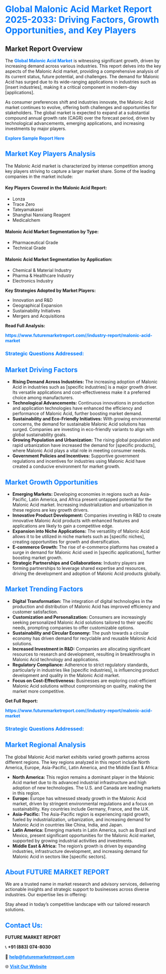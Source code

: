 <h1 style="color: #007BFF;">Global Malonic Acid Market Report 2025-2033: Driving Factors, Growth Opportunities, and Key Players</h1>

<section id="overview">
<h2>Market Report Overview</h2>
<p>The <a href="https://www.futuremarketreport.com//industry-report/malonic-acid-market" style="color: #007BFF; text-decoration: none;"><strong>Global Malonic Acid Market</strong></a> is witnessing significant growth, driven by increasing demand across various industries. This report delves into the key aspects of the Malonic Acid market, providing a comprehensive analysis of its current status, future potential, and challenges. The demand for Malonic Acid has surged due to its wide-ranging applications in industries such as [insert industries], making it a critical component in modern-day [applications].</p>
<p>As consumer preferences shift and industries innovate, the Malonic Acid market continues to evolve, offering both challenges and opportunities for stakeholders. The global market is expected to expand at a substantial compound annual growth rate (CAGR) over the forecast period, driven by technological advancements, emerging applications, and increasing investments by major players.</p>
</section>

<section id="overview">
<p><a href="https://www.futuremarketreport.com//request-sample/reportId=86902" style="color: #007BFF; text-decoration: none;"><strong>Explore Sample Report Here</strong></a></p>
</section>

<section id="key-players">
<h2 style="color: #007BFF;">Market Key Players Analysis</h2>
<p>The Malonic Acid market is characterized by intense competition among key players striving to capture a larger market share. Some of the leading companies in the market include:</p>
<h4>Key Players Covered in the Malonic Acid Report:</h4>
<ul><li>Lonza</li><li>Trace Zero</li><li>Tateyamakasei</li><li>Shanghai Nanxiang Reagent</li><li>Medicalchem</li></ul>
<h4>Malonic Acid Market Segmentation by Type:</h4>
<ul><li>Pharmaceutical Grade</li><li>Technical Grade</li></ul>

<h4>Malonic Acid Market Segmentation by Application:</h4>
<ul><li>Chemical &amp; Material Industry</li><li>Pharma &amp; Healthcare Industry</li><li>Electronics Industry</li></ul>
<p><strong>Key Strategies Adopted by Market Players:</strong></p>
<ul>
<li>Innovation and R&D</li>
<li>Geographical Expansion</li>
<li>Sustainability Initiatives</li>
<li>Mergers and Acquisitions</li>
</ul>
</section>

<section>
<p><strong>Read Full Analysis: </strong></p><a href="https://www.futuremarketreport.com//industry-report/malonic-acid-market" style="color: #007BFF; text-decoration: none;"><strong>https://www.futuremarketreport.com//industry-report/malonic-acid-market</strong></a>
<h3 style="color: #007BFF;">Strategic Questions Addressed:</h3>
</section>

<section id="driving-factors">
<h2 style="color: #007BFF;">Market Driving Factors</h2>
<ul>
<li><strong>Rising Demand Across Industries:</strong> The increasing adoption of Malonic Acid in industries such as [specific industries] is a major growth driver. Its versatile applications and cost-effectiveness make it a preferred choice among manufacturers.</li>
<li><strong>Technological Advancements:</strong> Continuous innovations in production and application technologies have enhanced the efficiency and performance of Malonic Acid, further boosting market demand.</li>
<li><strong>Sustainability and Eco-Friendly Initiatives:</strong> With growing environmental concerns, the demand for sustainable Malonic Acid solutions has surged. Companies are investing in eco-friendly variants to align with global sustainability goals.</li>
<li><strong>Growing Population and Urbanization:</strong> The rising global population and rapid urbanization have increased the demand for [specific products], where Malonic Acid plays a vital role in meeting consumer needs.</li>
<li><strong>Government Policies and Incentives:</strong> Supportive government regulations and incentives for industries using Malonic Acid have created a conducive environment for market growth.</li>
</ul>
</section>

<section id="growth-opportunities">
<h2 style="color: #007BFF;">Market Growth Opportunities</h2>
<ul>
<li><strong>Emerging Markets:</strong> Developing economies in regions such as Asia-Pacific, Latin America, and Africa present untapped potential for the Malonic Acid market. Increasing industrialization and urbanization in these regions are key growth drivers.</li>
<li><strong>Innovative Product Development:</strong> Companies investing in R&D to create innovative Malonic Acid products with enhanced features and applications are likely to gain a competitive edge.</li>
<li><strong>Expansion into Niche Applications:</strong> The versatility of Malonic Acid allows it to be utilized in niche markets such as [specific niches], creating opportunities for growth and diversification.</li>
<li><strong>E-commerce Growth:</strong> The rise of e-commerce platforms has created a surge in demand for Malonic Acid used in [specific applications], further boosting market growth.</li>
<li><strong>Strategic Partnerships and Collaborations:</strong> Industry players are forming partnerships to leverage shared expertise and resources, driving the development and adoption of Malonic Acid products globally.</li>
</ul>
</section>

<section id="trending-factors">
<h2 style="color: #007BFF;">Market Trending Factors</h2>
<ul>
<li><strong>Digital Transformation:</strong> The integration of digital technologies in the production and distribution of Malonic Acid has improved efficiency and customer satisfaction.</li>
<li><strong>Customization and Personalization:</strong> Consumers are increasingly seeking personalized Malonic Acid solutions tailored to their specific needs, prompting companies to offer customizable options.</li>
<li><strong>Sustainability and Circular Economy:</strong> The push towards a circular economy has driven demand for recyclable and reusable Malonic Acid solutions.</li>
<li><strong>Increased Investment in R&D:</strong> Companies are allocating significant resources to research and development, resulting in breakthroughs in Malonic Acid technology and applications.</li>
<li><strong>Regulatory Compliance:</strong> Adherence to strict regulatory standards, particularly in industries like [specific industries], is influencing product development and quality in the Malonic Acid market.</li>
<li><strong>Focus on Cost-Effectiveness:</strong> Businesses are exploring cost-efficient Malonic Acid solutions without compromising on quality, making the market more competitive.</li>
</ul>
</section>

<section>
<p><strong>Get Full Report: </strong></p><a href="https://www.futuremarketreport.com//industry-report/malonic-acid-market" style="color: #007BFF; text-decoration: none;"><strong>https://www.futuremarketreport.com//industry-report/malonic-acid-market</strong></a>
<h3 style="color: #007BFF;">Strategic Questions Addressed:</h3>
</section>


<section id="regional-analysis">
<h2 style="color: #007BFF;">Market Regional Analysis</h2>
<p>The global Malonic Acid market exhibits varied growth patterns across different regions. The key regions analyzed in this report include North America, Europe, Asia-Pacific, Latin America, and the Middle East & Africa:</p>
<ul>
<li><strong>North America:</strong> This region remains a dominant player in the Malonic Acid market due to its advanced industrial infrastructure and high adoption of new technologies. The U.S. and Canada are leading markets in this region.</li>
<li><strong>Europe:</strong> Europe has witnessed steady growth in the Malonic Acid market, driven by stringent environmental regulations and a focus on sustainability. Key countries include Germany, France, and the U.K.</li>
<li><strong>Asia-Pacific:</strong> The Asia-Pacific region is experiencing rapid growth, fueled by industrialization, urbanization, and increasing demand for Malonic Acid in countries like China, India, and Japan.</li>
<li><strong>Latin America:</strong> Emerging markets in Latin America, such as Brazil and Mexico, present significant opportunities for the Malonic Acid market, supported by growing industrial activities and investments.</li>
<li><strong>Middle East & Africa:</strong> The region’s growth is driven by expanding industries, infrastructure development, and increasing demand for Malonic Acid in sectors like [specific sectors].</li>
</ul>
</section>

<footer>
<h2 style="color: #007BFF;">About FUTURE MARKET REPORT</h2>
<p>We are a trusted name in market research and advisory services, delivering actionable insights and strategic support to businesses across diverse industries. Our expertise lies in offering:</p>

<p>Stay ahead in today’s competitive landscape with our tailored research solutions.</p>

<h2 style="color: #007BFF;">Contact Us:</h2>
<p><strong>FUTURE MARKET REPORT</strong></p>
<p>📞 <strong>+91 (883) 074-8030</strong></p>
<p>📧 <strong><a href="mailto:help@futuremarketreport.com" style="color: #007BFF;">help@futuremarketreport.com</a></strong></p>
<p>🌐 <strong><a href="https://www.futuremarketreport.com/" style="color: #007BFF;">Visit Our Website</a></strong></p>
</footer>